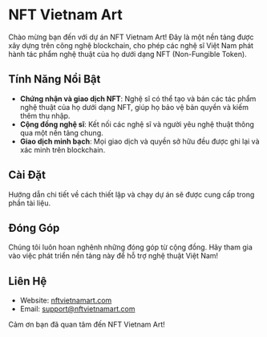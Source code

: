 # NFT Vietnam Art

Chào mừng bạn đến với dự án NFT Vietnam Art! Đây là một nền tảng được xây dựng trên công nghệ blockchain, cho phép các nghệ sĩ Việt Nam phát hành tác phẩm nghệ thuật của họ dưới dạng NFT (Non-Fungible Token).

## Tính Năng Nổi Bật
- **Chứng nhận và giao dịch NFT**: Nghệ sĩ có thể tạo và bán các tác phẩm nghệ thuật của họ dưới dạng NFT, giúp họ bảo vệ bản quyền và kiếm thêm thu nhập.
- **Cộng đồng nghệ sĩ**: Kết nối các nghệ sĩ và người yêu nghệ thuật thông qua một nền tảng chung.
- **Giao dịch minh bạch**: Mọi giao dịch và quyền sở hữu đều được ghi lại và xác minh trên blockchain.

## Cài Đặt
Hướng dẫn chi tiết về cách thiết lập và chạy dự án sẽ được cung cấp trong phần tài liệu.

## Đóng Góp
Chúng tôi luôn hoan nghênh những đóng góp từ cộng đồng. Hãy tham gia vào việc phát triển nền tảng này để hỗ trợ nghệ thuật Việt Nam!

## Liên Hệ
- Website: [nftvietnamart.com](http://nftvietnamart.com)
- Email: support@nftvietnamart.com

Cảm ơn bạn đã quan tâm đến NFT Vietnam Art!